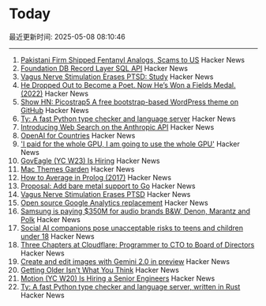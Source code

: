 # Today

最近更新时间: 2025-05-08 08:10:46

--- 
1. [Pakistani Firm Shipped Fentanyl Analogs, Scams to US](https://krebsonsecurity.com/2025/05/pakistani-firm-shipped-fentanyl-analogs-scams-to-us/) Hacker News
2. [Foundation DB Record Layer SQL API](https://foundationdb.github.io/fdb-record-layer/SQL_Reference.html) Hacker News
3. [Vagus Nerve Stimulation Erases PTSD: Study](https://neurosciencenews.com/vagus-nerve-stimulation-ptsd-28818/) Hacker News
4. [He Dropped Out to Become a Poet. Now He’s Won a Fields Medal. (2022)](https://www.quantamagazine.org/june-huh-high-school-dropout-wins-the-fields-medal-20220705/) Hacker News
5. [Show HN: Picostrap5 A free bootstrap-based WordPress theme on GitHub](https://github.com/livecanvas-team/picostrap5) Hacker News
6. [Ty: A fast Python type checker and language server](https://github.com/astral-sh/ty) Hacker News
7. [Introducing Web Search on the Anthropic API](https://www.anthropic.com/news/web-search-api) Hacker News
8. [OpenAI for Countries](https://openai.com/global-affairs/openai-for-countries/) Hacker News
9. ['I paid for the whole GPU, I am going to use the whole GPU'](https://modal.com/blog/gpu-utilization-guide) Hacker News
10. [GovEagle (YC W23) Is Hiring](https://www.ycombinator.com/companies/goveagle/jobs/ogNRCkd-platform-engineering-contractor-short-term) Hacker News
11. [Mac Themes Garden](https://damien.zone/introducing-mac-themes-garden/) Hacker News
12. [How to Average in Prolog (2017)](https://storytotell.org/how-to-average-in-prolog) Hacker News
13. [Proposal: Add bare metal support to Go](https://github.com/golang/go/issues/73608) Hacker News
14. [Vagus Nerve Stimulation Erases PTSD](https://neurosciencenews.com/vagus-nerve-stimulation-ptsd-28818/) Hacker News
15. [Open source Google Analytics replacement](https://github.com/rybbit-io/rybbit) Hacker News
16. [Samsung is paying $350M for audio brands B&W, Denon, Marantz and Polk](https://www.engadget.com/audio/samsung-is-paying-350-million-for-audio-brands-bowers--wilkins-denon-marantz-and-polk-131514754.html) Hacker News
17. [Social AI companions pose unacceptable risks to teens and children under 18](https://www.commonsensemedia.org/ai-ratings/social-ai-companions) Hacker News
18. [Three Chapters at Cloudflare: Programmer to CTO to Board of Directors](https://blog.cloudflare.com/en-us/three-chapters-at-cloudflare-programmer-to-cto-to-board-of-directors/) Hacker News
19. [Create and edit images with Gemini 2.0 in preview](https://developers.googleblog.com/en/generate-images-gemini-2-0-flash-preview/) Hacker News
20. [Getting Older Isn't What You Think](https://www.katycowan.co.uk/blog/getting-old) Hacker News
21. [Motion (YC W20) Is Hiring a Senior Engineers](https://jobs.ashbyhq.com/motion/4f5f6a29-3af0-4d79-99a4-988ff7c5ba05?utm_source=hn) Hacker News
22. [Ty: A fast Python type checker and language server, written in Rust](https://github.com/astral-sh/ty) Hacker News
